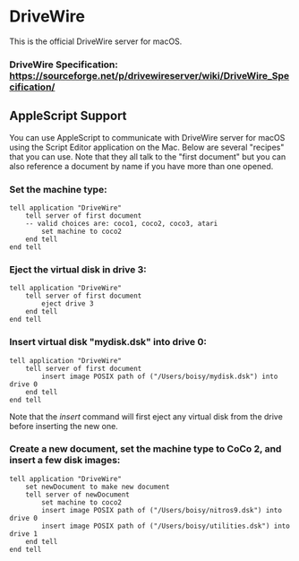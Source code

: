 # DriveWire
This is the official DriveWire server for macOS.

### DriveWire Specification: https://sourceforge.net/p/drivewireserver/wiki/DriveWire_Specification/


## AppleScript Support
You can use AppleScript to communicate with DriveWire server for macOS using the Script Editor application on the Mac. Below are several "recipes" that you can use. Note that they all talk to the "first document" but you can also reference a document by name if you have more than one opened.


### Set the machine type:
```AppleScript
tell application "DriveWire"
    tell server of first document
    -- valid choices are: coco1, coco2, coco3, atari
        set machine to coco2
    end tell
end tell
```

### Eject the virtual disk in drive 3:
```AppleScript
tell application "DriveWire"
    tell server of first document
        eject drive 3
    end tell
end tell
```

### Insert virtual disk "mydisk.dsk" into drive 0:
```AppleScript
tell application "DriveWire"
    tell server of first document
        insert image POSIX path of ("/Users/boisy/mydisk.dsk") into drive 0
    end tell
end tell
```
Note that the *insert* command will first eject any virtual disk from the drive before inserting the new one.

### Create a new document, set the machine type to CoCo 2, and insert a few disk images:
```AppleScript
tell application "DriveWire"
    set newDocument to make new document
    tell server of newDocument
        set machine to coco2
        insert image POSIX path of ("/Users/boisy/nitros9.dsk") into drive 0
        insert image POSIX path of ("/Users/boisy/utilities.dsk") into drive 1
    end tell
end tell
```


